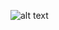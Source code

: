 ![alt text](?https://github.com/irma2909/devops19-dumbways-irma/blob/master/SS%20Deploy%20Aplikasi%20Backend/Screenshot%20from%202023-12-26%2011-06-29.pngraw=true)
